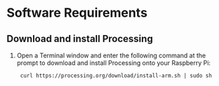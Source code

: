 # Software Requirements

## Download and install Processing

1. Open a Terminal window and enter the following command at the prompt to download and install Processing onto your Raspberry Pi:

		curl https://processing.org/download/install-arm.sh | sudo sh
